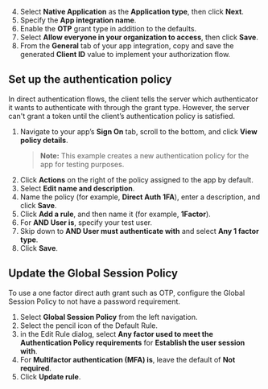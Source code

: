 4. Select **Native Application** as the **Application type**, then click **Next**.
5. Specify the **App integration name**.
6. Enable the **OTP** grant type in addition to the defaults.
7. Select **Allow everyone in your organization to access**, then click **Save**.
8. From the **General** tab of your app integration, copy and save the generated **Client ID** value to implement your authorization flow.

## Set up the authentication policy

In direct authentication flows, the client tells the server which authenticator it wants to authenticate with through the grant type. However, the server can't grant a token until the client’s authentication policy is satisfied.

1. Navigate to your app’s **Sign On** tab, scroll to the bottom, and click **View policy details**.
    >**Note:** This example creates a new authentication policy for the app for testing purposes.
1. Click **Actions** on the right of the policy assigned to the app by default.
1. Select **Edit name and description**.
1. Name the policy (for example, **Direct Auth 1FA**), enter a description, and click **Save**.
1. Click **Add a rule**, and then name it (for example, **1Factor**).
1. For **AND User is**, specify your test user.
1. Skip down to **AND User must authenticate with** and select **Any 1 factor type**.
1. Click **Save**.

## Update the Global Session Policy

To use a one factor direct auth grant such as OTP, configure the Global Session Policy to not have a password requirement.<!-- After phase 1, this may change -->

1. Select **Global Session Policy** from the left navigation.
1. Select the pencil icon of the Default Rule.
1. in the Edit Rule dialog, select **Any factor used to meet the Authentication Policy requirements** for **Establish the user session with**.
1. For **Multifactor authentication (MFA) is**, leave the default of **Not required**.
1. Click **Update rule**.
